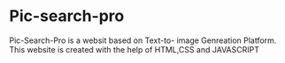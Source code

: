 # Pic-search-pro
Pic-Search-Pro is a websit based on Text-to- image
Genreation Platform. This website is created with the 
help of HTML,CSS and JAVASCRIPT

